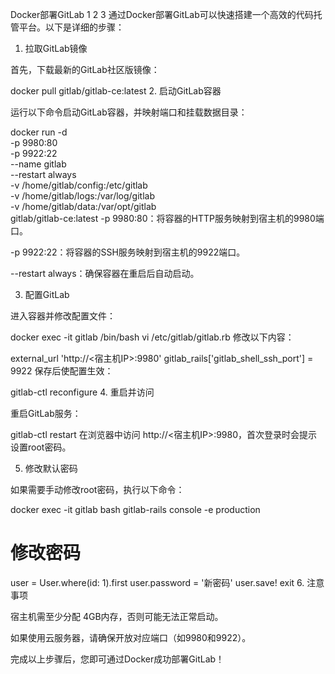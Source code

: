 Docker部署GitLab
1
2
3
通过Docker部署GitLab可以快速搭建一个高效的代码托管平台。以下是详细的步骤：

1. 拉取GitLab镜像

首先，下载最新的GitLab社区版镜像：

docker pull gitlab/gitlab-ce:latest
2. 启动GitLab容器

运行以下命令启动GitLab容器，并映射端口和挂载数据目录：

docker run -d \
-p 9980:80 \
-p 9922:22 \
--name gitlab \
--restart always \
-v /home/gitlab/config:/etc/gitlab \
-v /home/gitlab/logs:/var/log/gitlab \
-v /home/gitlab/data:/var/opt/gitlab \
gitlab/gitlab-ce:latest
-p 9980:80：将容器的HTTP服务映射到宿主机的9980端口。

-p 9922:22：将容器的SSH服务映射到宿主机的9922端口。

--restart always：确保容器在重启后自动启动。

3. 配置GitLab

进入容器并修改配置文件：

docker exec -it gitlab /bin/bash
vi /etc/gitlab/gitlab.rb
修改以下内容：

external_url 'http://<宿主机IP>:9980'
gitlab_rails['gitlab_shell_ssh_port'] = 9922
保存后使配置生效：

gitlab-ctl reconfigure
4. 重启并访问

重启GitLab服务：

gitlab-ctl restart
在浏览器中访问 http://<宿主机IP>:9980，首次登录时会提示设置root密码。

5. 修改默认密码

如果需要手动修改root密码，执行以下命令：

docker exec -it gitlab bash
gitlab-rails console -e production

# 修改密码
user = User.where(id: 1).first
user.password = '新密码'
user.save!
exit
6. 注意事项

宿主机需至少分配 4GB内存，否则可能无法正常启动。

如果使用云服务器，请确保开放对应端口（如9980和9922）。

完成以上步骤后，您即可通过Docker成功部署GitLab！